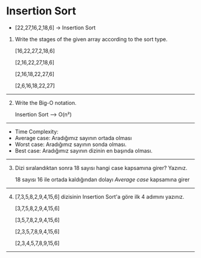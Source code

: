 # Insertion Sort

- [22,27,16,2,18,6] -> Insertion Sort

1. Write the stages of the given array according to the sort type.

   [16,22,27,2,18,6]

   [2,16,22,27,18,6]

   [2,16,18,22,27,6]

   [2,6,16,18,22,27]
***
2. Write the Big-O notation.

   Insertion Sort --> O(n²)
***
- Time Complexity:
-  Average case: Aradığımız sayının ortada olması
-  Worst case: Aradığımız sayının sonda olması.
- Best case: Aradığımız sayının dizinin en başında olması.
***
3. Dizi sıralandıktan sonra 18 sayısı hangi case kapsamına girer? Yazınız.
 
   18 sayısı 16 ile ortada kaldığından dolayı *Average case* kapsamına girer

***
4. [7,3,5,8,2,9,4,15,6] dizisinin Insertion Sort'a göre ilk 4 adımını yazınız.
   
   [3,7,5,8,2,9,4,15,6] 

   [3,5,7,8,2,9,4,15,6]

   [2,3,5,7,8,9,4,15,6]

   [2,3,4,5,7,8,9,15,6]

***